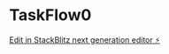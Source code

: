 # TaskFlow0

[Edit in StackBlitz next generation editor ⚡️](https://stackblitz.com/~/github.com/Nephelix/TaskFlow0)